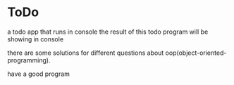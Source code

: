 # ToDo
a todo app that runs in console
the result of this todo program will be showing in console 

there are some solutions for different questions about oop(object-oriented-programming).

have a good program
